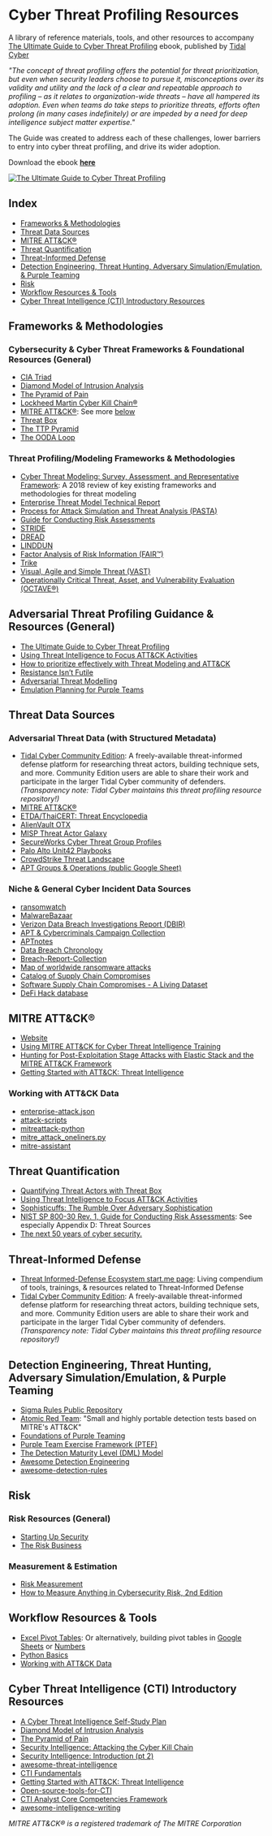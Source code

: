 # Cyber Threat Profiling Resources
A library of reference materials, tools, and other resources to accompany [The Ultimate Guide to Cyber Threat Profiling](https://www.tidalcyber.com/ultimate-guide-to-cyber-threat-profiling?utm_campaign=CTI%20Content%202022-23&utm_medium=github&utm_term=tidal-repo) ebook, published by [Tidal Cyber](https://www.tidalcyber.com/)

*"The concept of threat profiling offers the potential for threat prioritization, but even when security leaders choose to pursue it, misconceptions over its validity and utility and the lack of a clear and repeatable approach to profiling – as it relates to organization-wide threats – have all hampered its adoption. Even when teams do take steps to prioritize threats, efforts often prolong (in many cases indefinitely) or are impeded by a need for deep intelligence subject matter expertise."*

The Guide was created to address each of these challenges, lower barriers to entry into cyber threat profiling, and drive its wider adoption.

Download the ebook **[here](https://www.tidalcyber.com/ultimate-guide-to-cyber-threat-profiling?utm_campaign=CTI%20Content%202022-23&utm_medium=github&utm_term=tidal-repo)**

[![The Ultimate Guide to Cyber Threat Profiling](https://www.tidalcyber.com/hs-fs/hubfs/Ultimage_guide-LinkedIn.png?width=600&height=314&name=Ultimage_guide-LinkedIn.png)](https://www.tidalcyber.com/ultimate-guide-to-cyber-threat-profiling?utm_campaign=CTI%20Content%202022-23&utm_medium=github&utm_term=tidal-repo)

## Index
* [Frameworks & Methodologies](https://github.com/tidalcyber/cyber-threat-profiling#frameworks--methodologies)
* [Threat Data Sources](https://github.com/tidalcyber/cyber-threat-profiling#threat-data-sources)
* [MITRE ATT&CK®](https://github.com/tidalcyber/cyber-threat-profiling#mitre-attck)
* [Threat Quantification](https://github.com/tidalcyber/cyber-threat-profiling#threat-quantification)
* [Threat-Informed Defense](https://github.com/tidalcyber/cyber-threat-profiling#threat-informed-defense)
* [Detection Engineering, Threat Hunting, Adversary Simulation/Emulation, & Purple Teaming](https://github.com/tidalcyber/cyber-threat-profiling#detection-engineering-threat-hunting-adversary-simulationemulation--purple-teaming)
* [Risk](https://github.com/tidalcyber/cyber-threat-profiling#risk)
* [Workflow Resources & Tools](https://github.com/tidalcyber/cyber-threat-profiling#workflow-resources--tools)
* [Cyber Threat Intelligence (CTI) Introductory Resources](https://github.com/tidalcyber/cyber-threat-profiling#cyber-threat-intelligence-cti-introductory-resources)

## Frameworks & Methodologies
### Cybersecurity & Cyber Threat Frameworks & Foundational Resources (General)
* [CIA Triad](https://www.cocc.edu/departments/cio/infosec/concepts/cia-triad.aspx)
* [Diamond Model of Intrusion Analysis](https://www.activeresponse.org/wp-content/uploads/2013/07/diamond.pdf)
* [The Pyramid of Pain](http://detect-respond.blogspot.com/2013/03/the-pyramid-of-pain.html)
* [Lockheed Martin Cyber Kill Chain®](https://www.lockheedmartin.com/en-us/capabilities/cyber/cyber-kill-chain.html)
* [MITRE ATT&CK®](https://attack.mitre.org/docs/ATTACK_Design_and_Philosophy_March_2020.pdf): See more [below](https://github.com/tidalcyber/cyber-threat-profiling#mitre-attck)
* [Threat Box](https://klrgrz.medium.com/quantifying-threat-actors-with-threat-box-e6b641109b11)
* [The TTP Pyramid](https://scythe.io/library/summiting-the-pyramid-of-pain-the-ttp-pyramid)
* [The OODA Loop](https://www.sciencedirect.com/science/article/pii/S1472811722001057?via%3Dihub#sec3)

### Threat Profiling/Modeling Frameworks & Methodologies
* [Cyber Threat Modeling: Survey, Assessment, and Representative Framework](https://www.mitre.org/sites/default/files/2021-11/prs-18-1174-ngci-cyber-threat-modeling.pdf): A 2018 review of key existing frameworks and methodologies for threat modeling
* [Enterprise Threat Model Technical Report](https://www.mitre.org/sites/default/files/2021-11/pr-18-1613-ngci-enterprise-threat-model-technical-report.pdf)
* [Process for Attack Simulation and Threat Analysis (PASTA)](https://versprite.com/blog/what-is-pasta-threat-modeling/)
* [Guide for Conducting Risk Assessments](https://nvlpubs.nist.gov/nistpubs/legacy/sp/nistspecialpublication800-30r1.pdf)
* [STRIDE](https://learn.microsoft.com/en-us/previous-versions/commerce-server/ee823878(v=cs.20))
* [DREAD](https://adam.shostack.org/modsec08/Shostack-ModSec08-Experiences-Threat-Modeling-At-Microsoft.pdf)
* [LINDDUN](https://people.cs.kuleuven.be/~kim.wuyts/LINDDUN/LINDDUN.pdf)
* [Factor Analysis of Risk Information (FAIR™)](https://www.fairinstitute.org/what-is-fair)
* [Trike](http://www.octotrike.org/)
* [Visual, Agile and Simple Threat (VAST)](https://threatmodeler.com/threatmodeling-methodologies-vast/)
* [Operationally Critical Threat, Asset, and Vulnerability Evaluation (OCTAVE®)](https://resources.sei.cmu.edu/library/asset-view.cfm?assetID=8419)

## Adversarial Threat Profiling Guidance & Resources (General)
* [The Ultimate Guide to Cyber Threat Profiling](https://www.tidalcyber.com/ultimate-guide-to-cyber-threat-profiling?utm_campaign=CTI%20Content%202022-23&utm_medium=github&utm_term=tidal-repo)
* [Using Threat Intelligence to Focus ATT&CK Activities](https://www.youtube.com/watch?v=V--wxuSEMD0)
* [How to prioritize effectively with Threat Modeling and ATT&CK](https://www.youtube.com/watch?v=i5mx8jyoOGE)
* [Resistance Isn’t Futile](https://www.youtube.com/watch?v=b0ShMaKDidU)
* [Adversarial Threat Modelling](https://github.com/ssnkhan/adversarial-threatmodelling/blob/master/Adversarial-Threat-Modelling_Presentation.pdf)
* [Emulation Planning for Purple Teams](https://www.academy.attackiq.com/courses/emulation-planning-for-purple-teams)

## Threat Data Sources
### Adversarial Threat Data (with Structured Metadata)
* [Tidal Cyber Community Edition](https://app.tidalcyber.com/): A freely-available threat-informed defense platform for researching threat actors, building technique sets, and more. Community Edition users are able to share their work and participate in the larger Tidal Cyber community of defenders. *(Transparency note: Tidal Cyber maintains this threat profiling resource repository!)*
* [MITRE ATT&CK®](https://attack.mitre.org/)
* [ETDA/ThaiCERT: Threat Encyclopedia](https://apt.etda.or.th/cgi-bin/aptsearch.cgi)
* [AlienVault OTX](https://otx.alienvault.com/)
* [MISP Threat Actor Galaxy](https://github.com/MISP/misp-galaxy/blob/main/clusters/threat-actor.json)
* [SecureWorks Cyber Threat Group Profiles](https://www.secureworks.com/research/threat-profiles)
* [Palo Alto Unit42 Playbooks](https://pan-unit42.github.io/playbook_viewer/)
* [CrowdStrike Threat Landscape](https://www.crowdstrike.com/adversaries/)
* [APT Groups & Operations (public Google Sheet)](https://docs.google.com/spreadsheets/u/1/d/1H9_xaxQHpWaa4O_Son4Gx0YOIzlcBWMsdvePFX68EKU/pubhtml)

### Niche & General Cyber Incident Data Sources 
* [ransomwatch](https://github.com/joshhighet/ransomwatch)
* [MalwareBazaar](https://bazaar.abuse.ch/browse/)
* [Verizon Data Breach Investigations Report (DBIR)](https://www.verizon.com/business/resources/reports/dbir/)
* [APT & Cybercriminals Campaign Collection](https://github.com/CyberMonitor/APT_CyberCriminal_Campagin_Collections)
* [APTnotes](https://github.com/aptnotes/data/blob/master/APTnotes.csv)
* [Data Breach Chronology](https://privacyrights.org/data-breaches)
* [Breach-Report-Collection](https://github.com/BushidoUK/Breach-Report-Collection)
* [Map of worldwide ransomware attacks](https://www.comparitech.com/blog/information-security/global-ransomware-attacks/)
* [Catalog of Supply Chain Compromises](https://github.com/cncf/tag-security/blob/main/supply-chain-security/compromises/README.md)
* [Software Supply Chain Compromises - A Living Dataset](https://github.com/IQTLabs/software-supply-chain-compromises/blob/master/software_supply_chain_attacks.csv)
* [DeFi Hack database](https://defillama.com/hacks)

## MITRE ATT&CK®
* [Website](https://attack.mitre.org/)
* [Using MITRE ATT&CK for Cyber Threat Intelligence Training](https://attack.mitre.org/resources/training/cti/)
* [Hunting for Post-Exploitation Stage Attacks with Elastic Stack and the MITRE ATT&CK Framework
](https://www.youtube.com/watch?v=PdCQChYrxXg)
* [Getting Started with ATT&CK: Threat Intelligence](https://medium.com/mitre-attack/getting-started-with-attack-cti-4eb205be4b2f)

### Working with ATT&CK Data
* [enterprise-attack.json](https://github.com/mitre-attack/attack-stix-data/blob/master/enterprise-attack/enterprise-attack.json)
* [attack-scripts](https://github.com/mitre-attack/attack-scripts/tree/master/scripts)
* [mitreattack-python](https://github.com/mitre-attack/mitreattack-python)
* [mitre_attack_oneliners.py](https://gist.github.com/wietze/54463af7ea1748550e89cac799fb9835)
* [mitre-assistant](https://github.com/Sukelluskello/mitre-assistant)

## Threat Quantification
* [Quantifying Threat Actors with Threat Box](https://klrgrz.medium.com/quantifying-threat-actors-with-threat-box-e6b641109b11)
* [Using Threat Intelligence to Focus ATT&CK Activities](https://www.youtube.com/watch?v=V--wxuSEMD0)
* [Sophisticuffs: The Rumble Over Adversary Sophistication](https://www.slideshare.net/PalJaramillo/bsides-chicago2017)
* [NIST SP 800-30 Rev. 1, Guide for Conducting Risk Assessments](https://nvlpubs.nist.gov/nistpubs/legacy/sp/nistspecialpublication800-30r1.pdf): See especially Appendix D: Threat Sources
* [The next 50 years of cyber security.](https://magoo.medium.com/next50-ea33c5db5930)

## Threat-Informed Defense
* [Threat Informed-Defense Ecosystem start.me page](https://start.me/p/X25q7l/threat-informed-defense-ecosystem): Living compendium of tools, trainings, & resources related to Threat-Informed Defense
* [Tidal Cyber Community Edition](https://app.tidalcyber.com/): A freely-available threat-informed defense platform for researching threat actors, building technique sets, and more. Community Edition users are able to share their work and participate in the larger Tidal Cyber community of defenders. *(Transparency note: Tidal Cyber maintains this threat profiling resource repository!)*

## Detection Engineering, Threat Hunting, Adversary Simulation/Emulation, & Purple Teaming
* [Sigma Rules Public Repository](https://github.com/SigmaHQ/sigma)
* [Atomic Red Team](https://github.com/redcanaryco/atomic-red-team): "Small and highly portable detection tests based on MITRE's ATT&CK"
* [Foundations of Purple Teaming](https://www.academy.attackiq.com/courses/foundations-of-purple-teaming)
* [Purple Team Exercise Framework (PTEF)](https://github.com/scythe-io/purple-team-exercise-framework)
* [The Detection Maturity Level (DML) Model](http://ryanstillions.blogspot.com/2014/04/the-dml-model_21.html)
* [Awesome Detection Engineering](https://github.com/infosecB/awesome-detection-engineering)
* [awesome-detection-rules](https://github.com/jatrost/awesome-detection-rules)

## Risk
### Risk Resources (General)
* [Starting Up Security](http://scrty.io/)
* [The Risk Business](https://cyber-edge.com/resources/the-risk-business/download/)

### Measurement & Estimation
* [Risk Measurement](https://magoo.github.io/risk-measurement/)
* [How to Measure Anything in Cybersecurity Risk, 2nd Edition](https://www.wiley.com/en-us/How+to+Measure+Anything+in+Cybersecurity+Risk,+2nd+Edition-p-9781119892304)

## Workflow Resources & Tools
* [Excel Pivot Tables](https://support.microsoft.com/en-us/office/create-a-pivottable-to-analyze-worksheet-data-a9a84538-bfe9-40a9-a8e9-f99134456576): Or alternatively, building pivot tables in [Google Sheets](https://support.google.com/docs/answer/1272900?hl=en&co=GENIE.Platform%3DDesktop) or [Numbers](https://support.apple.com/guide/numbers/create-a-pivot-table-tan7f62056cf/mac)
* [Python Basics](https://www.freecodecamp.org/learn/scientific-computing-with-python/#python-for-everybody)
* [Working with ATT&CK Data](https://github.com/tidalcyber/cyber-threat-profiling#working-with-attck-data)

## Cyber Threat Intelligence (CTI) Introductory Resources
* [A Cyber Threat Intelligence Self-Study Plan](https://medium.com/katies-five-cents/a-cyber-threat-intelligence-self-study-plan-part-1-968b5a8daf9a)
* [Diamond Model of Intrusion Analysis](https://www.activeresponse.org/wp-content/uploads/2013/07/diamond.pdf)
* [The Pyramid of Pain](http://detect-respond.blogspot.com/2013/03/the-pyramid-of-pain.html)
* [Security Intelligence: Attacking the Cyber Kill Chain](https://www.sans.org/blog/security-intelligence-attacking-the-cyber-kill-chain/)
* [Security Intelligence: Introduction (pt 2)](https://www.sans.org/blog/security-intelligence-introduction-pt-2-/)
* [awesome-threat-intelligence](https://github.com/hslatman/awesome-threat-intelligence)
* [CTI Fundamentals](https://github.com/curated-intel/CTI-fundamentals)
* [Getting Started with ATT&CK: Threat Intelligence](https://medium.com/mitre-attack/getting-started-with-attack-cti-4eb205be4b2f)
* [Open-source-tools-for-CTI](https://github.com/BushidoUK/Open-source-tools-for-CTI)
* [CTI Analyst Core Competencies Framework](https://www.mandiant.com/resources/blog/cti-analyst-core-competencies-framework)
* [awesome-intelligence-writing](https://github.com/mxm0z/awesome-intelligence-writing)

*MITRE ATT&CK® is a registered trademark of The MITRE Corporation*